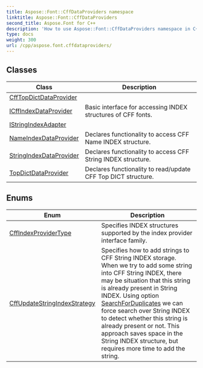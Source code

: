 ```yaml
---
title: Aspose::Font::CffDataProviders namespace
linktitle: Aspose::Font::CffDataProviders
second_title: Aspose.Font for C++
description: 'How to use Aspose::Font::CffDataProviders namespace in C++.'
type: docs
weight: 300
url: /cpp/aspose.font.cffdataproviders/
---
```




## Classes

| Class | Description |
| --- | --- |
| [CffTopDictDataProvider](./cfftopdictdataprovider/) |  |
| [ICffIndexDataProvider](./icffindexdataprovider/) | Basic interface for accessing INDEX structures of CFF fonts. |
| [IStringIndexAdapter](./istringindexadapter/) |  |
| [NameIndexDataProvider](./nameindexdataprovider/) | Declares functionality to access CFF Name INDEX structure. |
| [StringIndexDataProvider](./stringindexdataprovider/) | Declares functionality to access CFF String INDEX structure. |
| [TopDictDataProvider](./topdictdataprovider/) | Declares functionality to read/update CFF Top DICT structure. |
## Enums

| Enum | Description |
| --- | --- |
| [CffIndexProviderType](./cffindexprovidertype/) | Specifies INDEX structures supported by the index provider interface family. |
| [CffUpdateStringIndexStrategy](./cffupdatestringindexstrategy/) | Specifies how to add strings to CFF String INDEX storage. When we try to add some string into CFF String INDEX, there may be situation that this string is already present in String INDEX. Using option [SearchForDuplicates](./cffupdatestringindexstrategy/) we can force search over String INDEX to detect whether this string is already present or not. This approach saves space in the String INDEX structure, but requires more time to add the string. |
